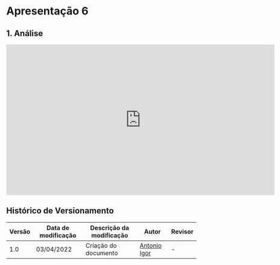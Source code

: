 # Apresentação 6

## 1. Análise

<center>

<iframe width="711" height="400" src="https://www.youtube.com/embed/q6jW2gxuxHY" title="YouTube video player" frameborder="0" allow="accelerometer; autoplay; clipboard-write; encrypted-media; gyroscope; picture-in-picture" allowfullscreen></iframe>

</center>


## Histórico de Versionamento 

|Versão|Data de modificação|Descrição da modificação|Autor|Revisor|
|-|-|-|-|-|
|1.0|03/04/2022|Criação do documento| [Antonio Igor](https://github.com/antonioigorcarvalho) | - |
